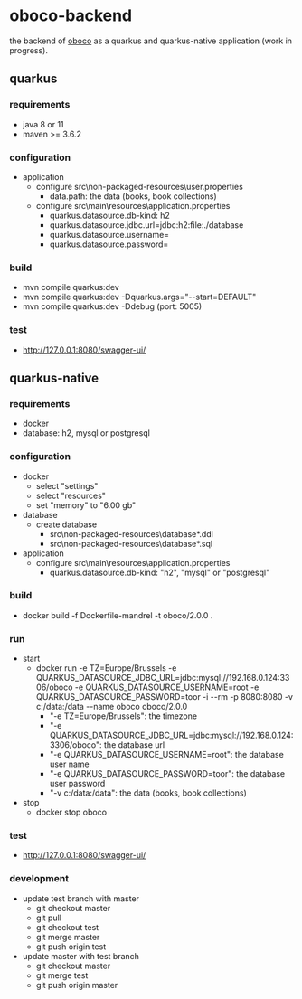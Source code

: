 # oboco-backend

the backend of [oboco](https://gitlab.com/jeeto/oboco) as a quarkus and quarkus-native application (work in progress).

## quarkus

### requirements

- java 8 or 11
- maven >= 3.6.2

### configuration

- application
	- configure src\non-packaged-resources\user.properties
		- data.path: the data (books, book collections)
	- configure src\main\resources\application.properties
		- quarkus.datasource.db-kind: h2
		- quarkus.datasource.jdbc.url=jdbc:h2:file:./database
		- quarkus.datasource.username=
		- quarkus.datasource.password=

### build

- mvn compile quarkus:dev
- mvn compile quarkus:dev -Dquarkus.args="--start=DEFAULT"
- mvn compile quarkus:dev -Ddebug (port: 5005)

### test

- http://127.0.0.1:8080/swagger-ui/

## quarkus-native

### requirements

- docker
- database: h2, mysql or postgresql

### configuration

- docker
	- select "settings"
	- select "resources"
	- set "memory" to "6.00 gb"
- database
	- create database
		- src\non-packaged-resources\database*.ddl
		- src\non-packaged-resources\database*.sql
- application
	- configure src\main\resources\application.properties
		- quarkus.datasource.db-kind: "h2", "mysql" or "postgresql"

### build

- docker build -f Dockerfile-mandrel -t oboco/2.0.0 .

### run

- start
	- docker run -e TZ=Europe/Brussels -e QUARKUS_DATASOURCE_JDBC_URL=jdbc:mysql://192.168.0.124:3306/oboco -e QUARKUS_DATASOURCE_USERNAME=root -e QUARKUS_DATASOURCE_PASSWORD=toor -i --rm -p 8080:8080 -v c:/data:/data --name oboco oboco/2.0.0
		- "-e TZ=Europe/Brussels": the timezone
		- "-e QUARKUS_DATASOURCE_JDBC_URL=jdbc:mysql://192.168.0.124:3306/oboco": the database url
		- "-e QUARKUS_DATASOURCE_USERNAME=root": the database user name
		- "-e QUARKUS_DATASOURCE_PASSWORD=toor": the database user password
		- "-v c:/data:/data": the data (books, book collections)
- stop
	- docker stop oboco

### test

- http://127.0.0.1:8080/swagger-ui/

### development

- update test branch with master
	- git checkout master
	- git pull
	- git checkout test
	- git merge master
	- git push origin test
- update master with test branch
	- git checkout master
	- git merge test
	- git push origin master